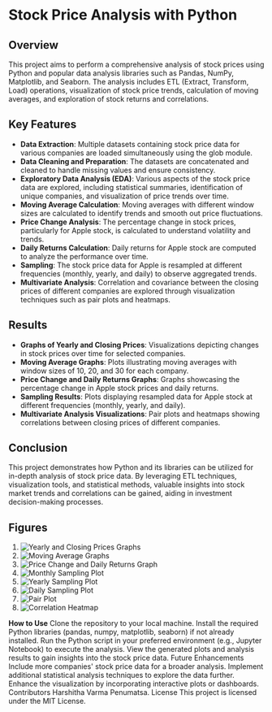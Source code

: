 
# Stock Price Analysis with Python

## Overview
This project aims to perform a comprehensive analysis of stock prices using Python and popular data analysis libraries such as Pandas, NumPy, Matplotlib, and Seaborn. The analysis includes ETL (Extract, Transform, Load) operations, visualization of stock price trends, calculation of moving averages, and exploration of stock returns and correlations.

## Key Features
- **Data Extraction**: Multiple datasets containing stock price data for various companies are loaded simultaneously using the glob module.
- **Data Cleaning and Preparation**: The datasets are concatenated and cleaned to handle missing values and ensure consistency.
- **Exploratory Data Analysis (EDA)**: Various aspects of the stock price data are explored, including statistical summaries, identification of unique companies, and visualization of price trends over time.
- **Moving Average Calculation**: Moving averages with different window sizes are calculated to identify trends and smooth out price fluctuations.
- **Price Change Analysis**: The percentage change in stock prices, particularly for Apple stock, is calculated to understand volatility and trends.
- **Daily Returns Calculation**: Daily returns for Apple stock are computed to analyze the performance over time.
- **Sampling**: The stock price data for Apple is resampled at different frequencies (monthly, yearly, and daily) to observe aggregated trends.
- **Multivariate Analysis**: Correlation and covariance between the closing prices of different companies are explored through visualization techniques such as pair plots and heatmaps.


## Results
- **Graphs of Yearly and Closing Prices**: Visualizations depicting changes in stock prices over time for selected companies.
- **Moving Average Graphs**: Plots illustrating moving averages with window sizes of 10, 20, and 30 for each company.
- **Price Change and Daily Returns Graphs**: Graphs showcasing the percentage change in Apple stock prices and daily returns.
- **Sampling Results**: Plots displaying resampled data for Apple stock at different frequencies (monthly, yearly, and daily).
- **Multivariate Analysis Visualizations**: Pair plots and heatmaps showing correlations between closing prices of different companies.

## Conclusion
This project demonstrates how Python and its libraries can be utilized for in-depth analysis of stock price data. By leveraging ETL techniques, visualization tools, and statistical methods, valuable insights into stock market trends and correlations can be gained, aiding in investment decision-making processes.

## Figures
1. ![Yearly and Closing Prices Graphs](figures/1.png)
2. ![Moving Average Graphs](figures/2.png)
3. ![Price Change and Daily Returns Graph](figures/3.png)
4. ![Monthly Sampling Plot](figures/4.png)
5. ![Yearly Sampling Plot](figures/5.png)
6. ![Daily Sampling Plot](figures/6.png)
7. ![Pair Plot](figures/7.png)
8. ![Correlation Heatmap](figures/8.png)

**How to Use**
Clone the repository to your local machine.
Install the required Python libraries (pandas, numpy, matplotlib, seaborn) if not already installed.
Run the Python script in your preferred environment (e.g., Jupyter Notebook) to execute the analysis.
View the generated plots and analysis results to gain insights into the stock price data.
Future Enhancements
Include more companies' stock price data for a broader analysis.
Implement additional statistical analysis techniques to explore the data further.
Enhance the visualization by incorporating interactive plots or dashboards.
Contributors
Harshitha Varma Penumatsa.
License
This project is licensed under the MIT License.



